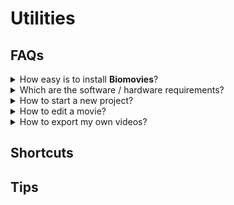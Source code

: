 # Utilities

## FAQs 

<details>
  <summary>How easy is to install <strong>Biomovies</strong>?</summary>
  <p>
    <strong>Biomovies</strong> is not difficult to install, however, depending on the version of your operating system, there are some <strong>workarounds</strong> that worth it to take into account. See the documentation for installing in in <a href="installation.html#macos">macOS</a>, <a href="installation.html#windows">Windows</a> and <a href="installation.html#ubuntu">Ubuntu</a>.
  </p>
</details>

<details>
  <summary>Which are the software / hardware requirements?</summary>
  <p>
    These are the recommended <strong>requirements</strong>:
    <li><strong>macOS:</strong> Mac OSX 10.12+ supported, 16GB of RAM recommended</li>
    <li><strong>Linux:</strong> Ubuntu 18.04 or greater, 16GB of RAM recommended</li>
    <li><strong>Windows:</strong> Windows 10, 16GB of RAM recommended</li>
  </p>   
</details>

<details>
  <summary>How to start a new project?</summary>
  <p>Please visit the <a href="get-started.html">Getting Started section</a> of the documentation.</p>
</details>

<details>
  <summary>How to edit a movie?</summary>
  <p>Please visit the <a href="interface.html">Video Editor section</a> of the documentation. In this section, you will find exhaustive descriptions about all the sections of the editor, such as the <a href="interface.html#stage">Stage</a>, the <a href="interface.html#timeline">Timeline</a> or the <a href="interface.html#representations">Representations</a>.</p>
</details>

<details>
  <summary>How to export my own videos?</summary>
  <p>Please visit the <a href="create-videos.html">Create Videos section</a> of the documentation. In this section, there is a broad explanation about how to create a <a href="create-videos.html#create-new-preview">New Preview</a> video, a <a href="create-videos.html#create-new-movie">New Movie</a> and a <a href="create-videos.html#create-new-gif">New GIF</a>.</p>
</details>


## Shortcuts 

## Tips 